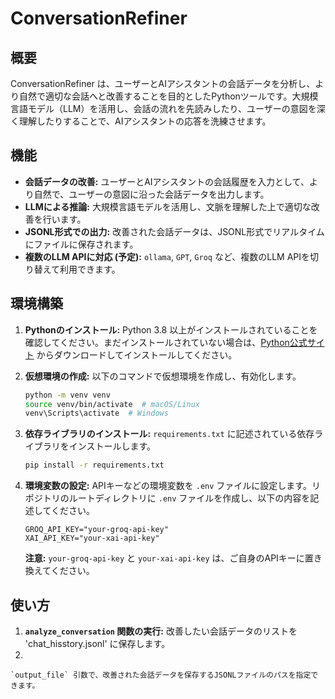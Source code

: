 # ConversationRefiner

## 概要

ConversationRefiner は、ユーザーとAIアシスタントの会話データを分析し、より自然で適切な会話へと改善することを目的としたPythonツールです。大規模言語モデル（LLM）を活用し、会話の流れを先読みしたり、ユーザーの意図を深く理解したりすることで、AIアシスタントの応答を洗練させます。

## 機能

*   **会話データの改善:** ユーザーとAIアシスタントの会話履歴を入力として、より自然で、ユーザーの意図に沿った会話データを出力します。
*   **LLMによる推論:**  大規模言語モデルを活用し、文脈を理解した上で適切な改善を行います。
*   **JSONL形式での出力:** 改善された会話データは、JSONL形式でリアルタイムにファイルに保存されます。
*   **複数のLLM APIに対応 (予定):**  `ollama`, `GPT`, `Groq` など、複数のLLM APIを切り替えて利用できます。

## 環境構築

1. **Pythonのインストール:**  Python 3.8 以上がインストールされていることを確認してください。まだインストールされていない場合は、[Python公式サイト](https://www.python.org/downloads/) からダウンロードしてインストールしてください。

2. **仮想環境の作成:**  以下のコマンドで仮想環境を作成し、有効化します。

    ```bash
    python -m venv venv
    source venv/bin/activate  # macOS/Linux
    venv\Scripts\activate  # Windows
    ```

3. **依存ライブラリのインストール:**  `requirements.txt` に記述されている依存ライブラリをインストールします。

    ```bash
    pip install -r requirements.txt
    ```

4. **環境変数の設定:**  APIキーなどの環境変数を `.env` ファイルに設定します。リポジトリのルートディレクトリに `.env` ファイルを作成し、以下の内容を記述してください。

    ```.env
    GROQ_API_KEY="your-groq-api-key"
    XAI_API_KEY="your-xai-api-key"
    ```

    **注意:**  `your-groq-api-key` と `your-xai-api-key` は、ご自身のAPIキーに置き換えてください。

## 使い方

1. **`analyze_conversation` 関数の実行:**  改善したい会話データのリストを 'chat_hisstory.jsonl' に保存します。
2. 

    `output_file` 引数で、改善された会話データを保存するJSONLファイルのパスを指定できます。
